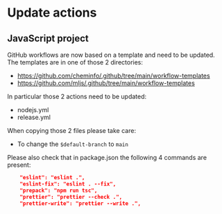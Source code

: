 # Update actions

## JavaScript project

GitHub workflows are now based on a template and need to be updated. The templates are in one of those 2 directories:

- https://github.com/cheminfo/.github/tree/main/workflow-templates
- https://github.com/mljs/.github/tree/main/workflow-templates

In particular those 2 actions need to be updated:

- nodejs.yml
- release.yml

When copying those 2 files please take care:

- To change the `$default-branch` to `main`

Please also check that in package.json the following 4 commands are present:

```json
    "eslint": "eslint .",
    "eslint-fix": "eslint . --fix",
    "prepack": "npm run tsc",
    "prettier": "prettier --check .",
    "prettier-write": "prettier --write .",
```
